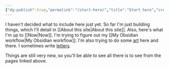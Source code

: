 ```yaml
---
{"dg-publish":true,"permalink":"/start-here/","title":"Start here","created":"2022-12-18"}
---
```



I haven't decided what to include here just yet. So far I'm just building things, which I'll detail in [[About this site\|About this site]]. Also, here's what I'm up to [[Now\|Now]]. I'm trying to figure out my [[My Obsidian workflow\|My Obsidian workflow]]. I'm also trying to do some [art](tags/art.html) here and there. I sometimes write [letters](../tags/letters.md).

Things are still very new, so you'll be able to see all there is to see from the pages linked above.